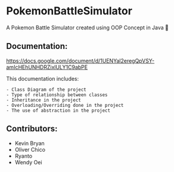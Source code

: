 # PokemonBattleSimulator

A Pokemon Battle Simulator created using OOP Concept in Java 🐲

## Documentation:
https://docs.google.com/document/d/1UENYal2eregQpVSY-amIcHEhUNHDRZixlULY1C9abPE

This documentation includes:
```
- Class Diagram of the project
- Type of relationship between classes
- Inheritance in the project
- Overloading/Overriding done in the project
- The use of abstraction in the project
```

## Contributors:
- Kevin Bryan
- Oliver Chico
- Ryanto
- Wendy Oei
